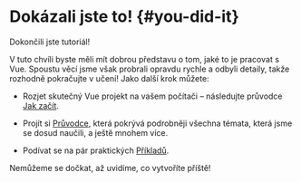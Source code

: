 # Dokázali jste to! {#you-did-it}

Dokončili jste tutoriál!

V tuto chvíli byste měli mít dobrou představu o tom, jaké to je pracovat s Vue. Spoustu věcí jsme však probrali opravdu rychle a odbyli detaily, takže rozhodně pokračujte v učení! Jako další krok můžete:

- Rozjet skutečný Vue projekt na vašem počítači – následujte průvodce [Jak začít](/guide/quick-start).

- Projít si [Průvodce](/guide/essentials/application), která pokrývá podrobněji všechna témata, která jsme se dosud naučili, a ještě mnohem více.

- Podívat se na pár praktických [Příkladů](/examples/).

Nemůžeme se dočkat, až uvidíme, co vytvoříte příště!
